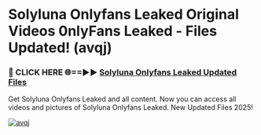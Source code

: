 # Solyluna Onlyfans Leaked Original Videos 0nlyFans Leaked - Files Updated! (avqj)

<h3>🔴 CLICK HERE 🌐==►► <a href="https://tinyurl.com/2jnfzry5" rel="nofollow">Solyluna Onlyfans Leaked Updated Files</a></h3>

Get Solyluna Onlyfans Leaked and all content. Now you can access all videos and pictures of Solyluna Onlyfans Leaked. New Updated Files 2025!

[![avqj](https://i.imgur.com/GyGTBgg.gif)](https://tinyurl.com/2jnfzry5)
